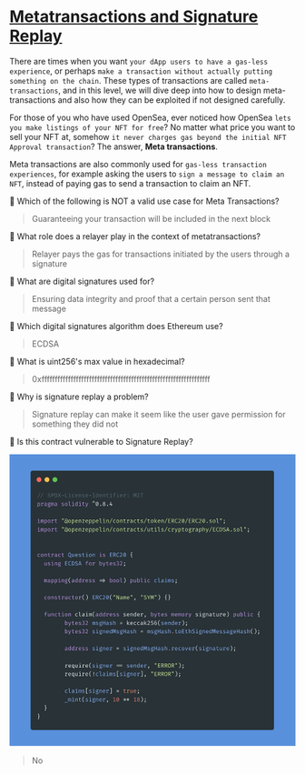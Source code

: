 # [Metatransactions and Signature Replay](https://learnweb3.io/courses/c446d19f-a25d-42c6-b3e4-4311c5040587/lessons/f9ab29e4-725d-4b9d-8d54-a372c582d01d)

There are times when you want `your dApp users to have a gas-less experience`, or perhaps `make a transaction without actually putting something on the chain`. These types of transactions are called `meta-transactions`, and in this level, we will dive deep into how to design meta-transactions and also how they can be exploited if not designed carefully.

For those of you who have used OpenSea, ever noticed how OpenSea `lets you make listings of your NFT for free`? No matter what price you want to sell your NFT at, somehow `it never charges gas beyond the initial NFT Approval transaction`? The answer, **Meta transactions**.

Meta transactions are also commonly used for `gas-less transaction experiences`, for example asking the users to `sign a message to claim an NFT`, instead of paying gas to send a transaction to claim an NFT.

🤔 Which of the following is NOT a valid use case for Meta Transactions?

> Guaranteeing your transaction will be included in the next block

🤔 What role does a relayer play in the context of metatransactions?

> Relayer pays the gas for transactions initiated by the users through a signature

🤔 What are digital signatures used for?

> Ensuring data integrity and proof that a certain person sent that message

🤔 Which digital signatures algorithm does Ethereum use?

> ECDSA

🤔 What is uint256's max value in hexadecimal?

> 0xffffffffffffffffffffffffffffffffffffffffffffffffffffffffffffffff

🤔 Why is signature replay a problem?

> Signature replay can make it seem like the user gave permission for something they did not

🤔 Is this contract vulnerable to Signature Replay?

![Meta transaction!](./images/metatransactions_and_signature_replay.png "Meta transaction")

> No